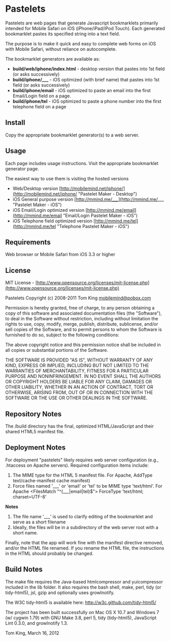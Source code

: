 Pastelets
==========

Pastelets are web pages that generate Javascript bookmarklets primarily intended for Mobile Safari on iOS (iPhone/iPad/iPod Touch).
Each generated bookmarklet pastes its specified string into a text field.

The purpose is to make it quick and easy to complete web forms on iOS with Mobile Safari, without reliance on autocomplete.

The bookmarklet generators are available as:

+ **build/web/iphone/index.html** - desktop version that pastes into 1st field (or asks successively)
+ **build/iphone/___** - iOS optimized (with brief name) that pastes into 1st field (or asks successively)
+ **build/iphone/email** - iOS optimized to paste an email into the first Email/Login field on a page.
+ **build/iphone/tel** - iOS optimized to paste a phone number into the first telephone field on a page

Install
----------

Copy the appropriate bookmarklet generator(s) to a web server.

Usage
----------

Each page includes usage instructions. Visit the appropriate bookmarklet generator page.

The easiest way to use them is visiting the hosted versions

+ Web/Desktop version [http://mobilemind.net/iphone/](http://mobilemind.net/iphone/ "Pastelet Maker - Desktop")
+ iOS General purpose version [http://mmind.me/___](http://mmind.me/___ "Pastelet Maker - iOS")
+ iOS Email/Login optimized version [http://mmind.me/email](http://mmind.me/email "Email/Login Pastelet Maker - iOS")
+ iOS Telephone field optimized version [http://mmind.me/tel](http://mmind.me/tel "Telephone Pastelet Maker - iOS")

Requirements
----------

Web browser or Mobile Safari from iOS 3.3 or higher

License
----------

MIT License - [http://www.opensource.org/licenses/mit-license.php](http://www.opensource.org/licenses/mit-license.php)

Pastelets
Copyright (c) 2008-2011 Tom King  mobilemind@pobox.com

Permission is hereby granted, free of charge, to any person obtaining
a copy of this software and associated documentation files (the
"Software"), to deal in the Software without restriction, including
without limitation the rights to use, copy, modify, merge, publish,
distribute, sublicense, and/or sell copies of the Software, and to
permit persons to whom the Software is furnished to do so, subject to
the following conditions:

The above copyright notice and this permission notice shall be
included in all copies or substantial portions of the Software.

THE SOFTWARE IS PROVIDED "AS IS", WITHOUT WARRANTY OF ANY KIND,
EXPRESS OR IMPLIED, INCLUDING BUT NOT LIMITED TO THE WARRANTIES OF
MERCHANTABILITY, FITNESS FOR A PARTICULAR PURPOSE AND
NONINFRINGEMENT. IN NO EVENT SHALL THE AUTHORS OR COPYRIGHT HOLDERS BE
LIABLE FOR ANY CLAIM, DAMAGES OR OTHER LIABILITY, WHETHER IN AN ACTION
OF CONTRACT, TORT OR OTHERWISE, ARISING FROM, OUT OF OR IN CONNECTION
WITH THE SOFTWARE OR THE USE OR OTHER DEALINGS IN THE SOFTWARE.

Repository Notes
----------

The /build directory has the final, optimized HTML/JavaScript and their shared HTML5 manifest file.


Deployment Notes
----------

For deployment "pastelets" likely requires web server configuration (e.g., .htaccess on Apache servers).
Required configuration items include:

1. The MIME type for the HTML 5 manifest file. For Apache,
        AddType text/cache-manifest cache manifest)
2. Force files named '\_\_\_' or 'email' or 'tel' to be MIME type 'text/html'. For Apache
        <FilesMatch "^(___|email|tel)$">
            ForceType 'text/html; charset=UTF-8'
        </FilesMatch>

**Notes**

1. The file name '\_\_\_' is used to clarify editing of the bookmarklet and serve as a short filename
2. Ideally, the files will be in a subdirectory of the web server root with a short name.

Finally, note that the app will work fine with the manifest directive removed, and/or the HTML file renamed.
If you rename the HTML file, the instructions in the HTML should probably be changed.


Build Notes
----------

The make file requires the Java-based htmlcompressor and yuicompressor included in the lib
folder. It also requires the bash shell, make, perl, tidy (or tidy-html5), jsl, gzip and
optionally uses growlnotify.

The W3C tidy-html5 is available here: <http://w3c.github.com/tidy-html5/>

The project has been built successfully on Mac OS X 10.7 and Windows 7 (w/ cygwin 1.79)
with GNU Make 3.8, perl 5, tidy (tidy-html5), JavaScript Lint 0.3.0, and growlnotify 1.3.

Tom King, March 16, 2012
